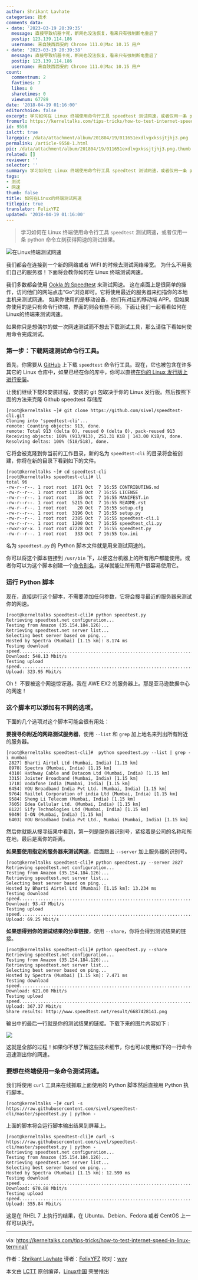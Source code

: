 ```yaml
---
author: Shrikant Lavhate
categories: 技术
comments_data:
- date: '2023-03-19 20:39:35'
  message: 直接导致机器卡死，断网也没法恢复，看来只有强制断电重启了
  postip: 123.139.114.186
  username: 来自陕西西安的 Chrome 111.0|Mac 10.15 用户
- date: '2023-03-19 20:39:38'
  message: 直接导致机器卡死，断网也没法恢复，看来只有强制断电重启了
  postip: 123.139.114.186
  username: 来自陕西西安的 Chrome 111.0|Mac 10.15 用户
count:
  commentnum: 2
  favtimes: 7
  likes: 0
  sharetimes: 0
  viewnum: 67789
date: '2018-04-19 01:16:00'
editorchoice: false
excerpt: 学习如何在 Linux 终端使用命令行工具 speedtest 测试网速，或者仅用一条 python 命令立刻获得网速的测试结果。
fromurl: https://kerneltalks.com/tips-tricks/how-to-test-internet-speed-in-linux-terminal/
id: 9558
islctt: true
largepic: /data/attachment/album/201804/19/011651exdlvgxkssjtjhj3.png
permalink: /article-9558-1.html
pic: /data/attachment/album/201804/19/011651exdlvgxkssjtjhj3.png.thumb.jpg
related: []
reviewer: ''
selector: ''
summary: 学习如何在 Linux 终端使用命令行工具 speedtest 测试网速，或者仅用一条 python 命令立刻获得网速的测试结果。
tags:
- 测试
- 网速
thumb: false
title: 如何在Linux的终端测试网速
titlepic: true
translator: FelixYFZ
updated: '2018-04-19 01:16:00'
---
```



> 
> 学习如何在 Linux 终端使用命令行工具 `speedtest` 测试网速，或者仅用一条 python 命令立刻获得网速的测试结果。
> 
> 
> 


![在Linux终端测试网速](/data/attachment/album/201804/19/011651exdlvgxkssjtjhj3.png)


我们都会在连接到一个新的网络或者 WIFI 的时候去测试网络带宽。 为什么不用我们自己的服务器！下面将会教你如何在 Linux 终端测试网速。


我们多数都会使用 [Ookla 的 Speedtest](http://www.speedtest.net/) 来测试网速。 这在桌面上是很简单的操作，访问他们的网站点击“Go”浏览即可。它将使用最近的服务器来扫描你的本地主机来测试网速。 如果你使用的是移动设备，他们有对应的移动端 APP。但如果你使用的是只有命令行终端，界面的则会有些不同。下面让我们一起看看如何在Linux的终端来测试网速。


如果你只是想偶尔的做一次网速测试而不想去下载测试工具，那么请往下看如何使用命令完成测试。


### 第一步：下载网速测试命令行工具。


首先，你需要从 [GitHub](https://github.com/sivel/speedtest-cli) 上下载 `speedtest` 命令行工具。现在，它也被包含在许多其它的 Linux 仓库中，如果已经在你的库中，你可以直接[在你的 Linux 发行版上进行安装](https://kerneltalks.com/tools/package-installation-linux-yum-apt/)。


让我们继续下载和安装过程，安装的 git 包取决于你的 Linux 发行版。然后按照下面的方法来克隆 Github speedtest 存储库



```
[root@kerneltalks ~]# git clone https://github.com/sivel/speedtest-cli.git
Cloning into 'speedtest-cli'...
remote: Counting objects: 913, done.
remote: Total 913 (delta 0), reused 0 (delta 0), pack-reused 913
Receiving objects: 100% (913/913), 251.31 KiB | 143.00 KiB/s, done.
Resolving deltas: 100% (518/518), done.

```

它将会被克隆到你当前的工作目录，新的名为 `speedtest-cli` 的目录将会被创建，你将在新的目录下看到如下的文件。



```
[root@kerneltalks ~]# cd speedtest-cli
[root@kerneltalks speedtest-cli]# ll
total 96
-rw-r--r--. 1 root root  1671 Oct  7 16:55 CONTRIBUTING.md
-rw-r--r--. 1 root root 11358 Oct  7 16:55 LICENSE
-rw-r--r--. 1 root root    35 Oct  7 16:55 MANIFEST.in
-rw-r--r--. 1 root root  5215 Oct  7 16:55 README.rst
-rw-r--r--. 1 root root    20 Oct  7 16:55 setup.cfg
-rw-r--r--. 1 root root  3196 Oct  7 16:55 setup.py
-rw-r--r--. 1 root root  2385 Oct  7 16:55 speedtest-cli.1
-rw-r--r--. 1 root root  1200 Oct  7 16:55 speedtest_cli.py
-rwxr-xr-x. 1 root root 47228 Oct  7 16:55 speedtest.py
-rw-r--r--. 1 root root   333 Oct  7 16:55 tox.ini

```

名为 `speedtest.py` 的 Python 脚本文件就是用来测试网速的。


你可以将这个脚本链接到 `/usr/bin` 下，以便这台机器上的所有用户都能使用。或者你可以为这个脚本创建一个[命令别名](https://kerneltalks.com/commands/command-alias-in-linux-unix/)，这样就能让所有用户很容易使用它。


### 运行 Python 脚本


现在，直接运行这个脚本，不需要添加任何参数，它将会搜寻最近的服务器来测试你的网速。



```
[root@kerneltalks speedtest-cli]# python speedtest.py
Retrieving speedtest.net configuration...
Testing from Amazon (35.154.184.126)...
Retrieving speedtest.net server list...
Selecting best server based on ping...
Hosted by Spectra (Mumbai) [1.15 km]: 8.174 ms
Testing download speed................................................................................
Download: 548.13 Mbit/s
Testing upload speed................................................................................................
Upload: 323.95 Mbit/s

```

Oh！ 不要被这个网速惊讶道。我在 AWE EX2 的服务器上。那是亚马逊数据中心的网速！


### 这个脚本可以添加有不同的选项。


下面的几个选项对这个脚本可能会很有用处：


**要搜寻你附近的网路测试服务器**，使用 `--list` 和 `grep` 加上地名来列出所有附近的服务器。



```
[root@kerneltalks speedtest-cli]#  python speedtest.py --list | grep -i mumbai
 2827) Bharti Airtel Ltd (Mumbai, India) [1.15 km]
 8978) Spectra (Mumbai, India) [1.15 km]
 4310) Hathway Cable and Datacom Ltd (Mumbai, India) [1.15 km]
 3315) Joister Broadband (Mumbai, India) [1.15 km]
 1718) Vodafone India (Mumbai, India) [1.15 km]
 6454) YOU Broadband India Pvt Ltd. (Mumbai, India) [1.15 km]
 9764) Railtel Corporation of india Ltd (Mumbai, India) [1.15 km]
 9584) Sheng Li Telecom (Mumbai, India) [1.15 km]
 7605) Idea Cellular Ltd. (Mumbai, India) [1.15 km]
 8122) Sify Technologies Ltd (Mumbai, India) [1.15 km]
 9049) I-ON (Mumbai, India) [1.15 km]
 6403) YOU Broadband India Pvt Ltd., Mumbai (Mumbai, India) [1.15 km]

```

然后你就能从搜寻结果中看到，第一列是服务器识别号，紧接着是公司的名称和所在地，最后是离你的距离。


**如果要使用指定的服务器来测试网速**，后面跟上 `--server` 加上服务器的识别号。



```
[root@kerneltalks speedtest-cli]# python speedtest.py --server 2827
Retrieving speedtest.net configuration...
Testing from Amazon (35.154.184.126)...
Retrieving speedtest.net server list...
Selecting best server based on ping...
Hosted by Bharti Airtel Ltd (Mumbai) [1.15 km]: 13.234 ms
Testing download speed................................................................................
Download: 93.47 Mbit/s
Testing upload speed................................................................................................
Upload: 69.25 Mbit/s

```

**如果想得到你的测试结果的分享链接**，使用 `--share`，你将会得到测试结果的链接。



```
[root@kerneltalks speedtest-cli]# python speedtest.py --share
Retrieving speedtest.net configuration...
Testing from Amazon (35.154.184.126)...
Retrieving speedtest.net server list...
Selecting best server based on ping...
Hosted by Spectra (Mumbai) [1.15 km]: 7.471 ms
Testing download speed................................................................................
Download: 621.00 Mbit/s
Testing upload speed................................................................................................
Upload: 367.37 Mbit/s
Share results: http://www.speedtest.net/result/6687428141.png

```

输出中的最后一行就是你的测试结果的链接。下载下来的图片内容如下 :


![](/data/attachment/album/201804/19/011757vecetexm88oxox88.png)


这就是全部的过程！如果你不想了解这些技术细节，你也可以使用如下的一行命令迅速测出你的网速。


### 要想在终端使用一条命令测试网速。


我们将使用 `curl` 工具来在线抓取上面使用的 Python 脚本然后直接用 Python 执行脚本。



```
[root@kerneltalks ~]# curl -s https://raw.githubusercontent.com/sivel/speedtest-cli/master/speedtest.py | python -

```

上面的脚本将会运行脚本输出结果到屏幕上。



```
[root@kerneltalks speedtest-cli]# curl -s https://raw.githubusercontent.com/sivel/speedtest-cli/master/speedtest.py | python -
Retrieving speedtest.net configuration...
Testing from Amazon (35.154.184.126)...
Retrieving speedtest.net server list...
Selecting best server based on ping...
Hosted by Spectra (Mumbai) [1.15 km]: 12.599 ms
Testing download speed................................................................................
Download: 670.88 Mbit/s
Testing upload speed................................................................................................
Upload: 355.84 Mbit/s

```

这是在 RHEL 7 上执行的结果，在 Ubuntu、Debian、Fedora 或者 CentOS 上一样可以执行。




---


via: <https://kerneltalks.com/tips-tricks/how-to-test-internet-speed-in-linux-terminal/>


作者：[Shrikant Lavhate](https://kerneltalks.com) 译者：[FelixYFZ](https://github.com/FelixYFZ) 校对：[wxy](https://github.com/wxy)


本文由 [LCTT](https://github.com/LCTT/TranslateProject) 原创编译，[Linux中国](https://linux.cn/) 荣誉推出